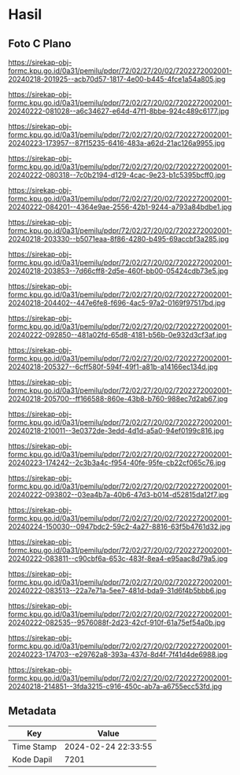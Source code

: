 # Hasil

## Foto C Plano

https://sirekap-obj-formc.kpu.go.id/0a31/pemilu/pdpr/72/02/27/20/02/7202272002001-20240218-201925--acb70d57-1817-4e00-b445-4fce1a54a805.jpg

https://sirekap-obj-formc.kpu.go.id/0a31/pemilu/pdpr/72/02/27/20/02/7202272002001-20240222-081028--a6c34627-e64d-47f1-8bbe-924c489c6177.jpg

https://sirekap-obj-formc.kpu.go.id/0a31/pemilu/pdpr/72/02/27/20/02/7202272002001-20240223-173957--87f15235-6416-483a-a62d-21ac126a9955.jpg

https://sirekap-obj-formc.kpu.go.id/0a31/pemilu/pdpr/72/02/27/20/02/7202272002001-20240222-080318--7c0b2194-d129-4cac-9e23-b1c5395bcff0.jpg

https://sirekap-obj-formc.kpu.go.id/0a31/pemilu/pdpr/72/02/27/20/02/7202272002001-20240222-084201--4364e9ae-2556-42b1-9244-a793a84bdbe1.jpg

https://sirekap-obj-formc.kpu.go.id/0a31/pemilu/pdpr/72/02/27/20/02/7202272002001-20240218-203330--b5071eaa-8f86-4280-b495-69accbf3a285.jpg

https://sirekap-obj-formc.kpu.go.id/0a31/pemilu/pdpr/72/02/27/20/02/7202272002001-20240218-203853--7d66cff8-2d5e-460f-bb00-05424cdb73e5.jpg

https://sirekap-obj-formc.kpu.go.id/0a31/pemilu/pdpr/72/02/27/20/02/7202272002001-20240218-204402--447e6fe8-f696-4ac5-97a2-0169f97517bd.jpg

https://sirekap-obj-formc.kpu.go.id/0a31/pemilu/pdpr/72/02/27/20/02/7202272002001-20240222-092850--481a02fd-65d8-4181-b56b-0e932d3cf3af.jpg

https://sirekap-obj-formc.kpu.go.id/0a31/pemilu/pdpr/72/02/27/20/02/7202272002001-20240218-205327--6cff580f-594f-49f1-a81b-a14166ec134d.jpg

https://sirekap-obj-formc.kpu.go.id/0a31/pemilu/pdpr/72/02/27/20/02/7202272002001-20240218-205700--ff166588-860e-43b8-b760-988ec7d2ab67.jpg

https://sirekap-obj-formc.kpu.go.id/0a31/pemilu/pdpr/72/02/27/20/02/7202272002001-20240218-210011--3e0372de-3edd-4d1d-a5a0-94ef0199c816.jpg

https://sirekap-obj-formc.kpu.go.id/0a31/pemilu/pdpr/72/02/27/20/02/7202272002001-20240223-174242--2c3b3a4c-f954-40fe-95fe-cb22cf065c76.jpg

https://sirekap-obj-formc.kpu.go.id/0a31/pemilu/pdpr/72/02/27/20/02/7202272002001-20240222-093802--03ea4b7a-40b6-47d3-b014-d52815da12f7.jpg

https://sirekap-obj-formc.kpu.go.id/0a31/pemilu/pdpr/72/02/27/20/02/7202272002001-20240224-150030--0947bdc2-59c2-4a27-8816-63f5b4761d32.jpg

https://sirekap-obj-formc.kpu.go.id/0a31/pemilu/pdpr/72/02/27/20/02/7202272002001-20240222-083811--c90cbf6a-653c-483f-8ea4-e95aac8d79a5.jpg

https://sirekap-obj-formc.kpu.go.id/0a31/pemilu/pdpr/72/02/27/20/02/7202272002001-20240222-083513--22a7e71a-5ee7-481d-bda9-31d6f4b5bbb6.jpg

https://sirekap-obj-formc.kpu.go.id/0a31/pemilu/pdpr/72/02/27/20/02/7202272002001-20240222-082535--9576088f-2d23-42cf-910f-61a75ef54a0b.jpg

https://sirekap-obj-formc.kpu.go.id/0a31/pemilu/pdpr/72/02/27/20/02/7202272002001-20240223-174703--e29762a8-393a-437d-8d4f-7f41d4de6988.jpg

https://sirekap-obj-formc.kpu.go.id/0a31/pemilu/pdpr/72/02/27/20/02/7202272002001-20240218-214851--3fda3215-c916-450c-ab7a-a6755ecc53fd.jpg


## Metadata

| Key        | Value               |
| ---------- | ------------------- |
| Time Stamp | 2024-02-24 22:33:55 |
| Kode Dapil | 7201                |



